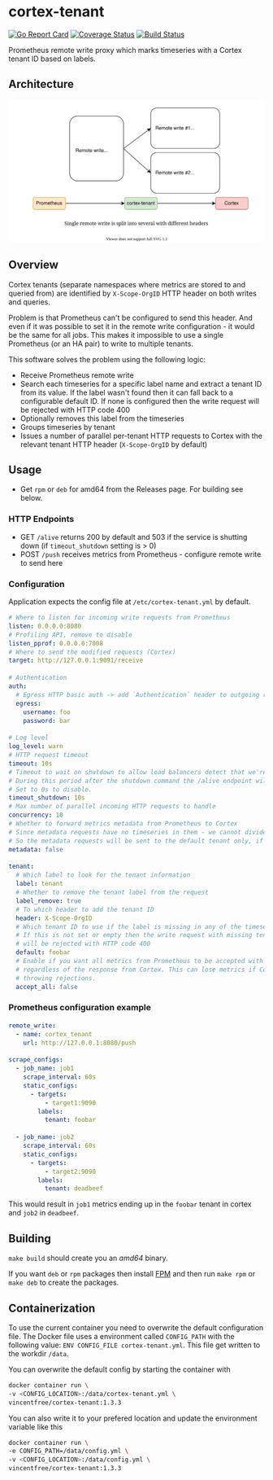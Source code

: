 # cortex-tenant

[![Go Report Card](https://goreportcard.com/badge/github.com/blind-oracle/cortex-tenant)](https://goreportcard.com/report/github.com/blind-oracle/cortex-tenant)
[![Coverage Status](https://coveralls.io/repos/github/blind-oracle/cortex-tenant/badge.svg?branch=main)](https://coveralls.io/github/blind-oracle/cortex-tenant?branch=main)
[![Build Status](https://www.travis-ci.com/blind-oracle/cortex-tenant.svg?branch=main)](https://www.travis-ci.com/blind-oracle/cortex-tenant)

Prometheus remote write proxy which marks timeseries with a Cortex tenant ID based on labels.

## Architecture

![Architecture](architecture.svg)

## Overview

Cortex tenants (separate namespaces where metrics are stored to and queried from) are identified by `X-Scope-OrgID` HTTP header on both writes and queries.

Problem is that Prometheus can't be configured to send this header. And even if it was possible to set it in the remote write configuration - it would be the same for all jobs. This makes it impossible to use a single Prometheus (or an HA pair) to write to multiple tenants.

This software solves the problem using the following logic:

- Receive Prometheus remote write
- Search each timeseries for a specific label name and extract a tenant ID from its value.
  If the label wasn't found then it can fall back to a configurable default ID.
  If none is configured then the write request will be rejected with HTTP code 400
- Optionally removes this label from the timeseries
- Groups timeseries by tenant
- Issues a number of parallel per-tenant HTTP requests to Cortex with the relevant tenant HTTP header (`X-Scope-OrgID` by default)

## Usage

- Get `rpm` or `deb` for amd64 from the Releases page. For building see below.

### HTTP Endpoints

- GET `/alive` returns 200 by default and 503 if the service is shutting down (if `timeout_shutdown` setting is > 0)
- POST `/push` receives metrics from Prometheus - configure remote write to send here

### Configuration

Application expects the config file at `/etc/cortex-tenant.yml` by default.

```yaml
# Where to listen for incoming write requests from Prometheus
listen: 0.0.0.0:8080
# Profiling API, remove to disable
listen_pprof: 0.0.0.0:7008
# Where to send the modified requests (Cortex)
target: http://127.0.0.1:9091/receive

# Authentication
auth:
  # Egress HTTP basic auth -> add `Authentication` header to outgoing requests
  egress:
    username: foo
    password: bar

# Log level
log_level: warn
# HTTP request timeout
timeout: 10s
# Timeout to wait on shutdown to allow load balancers detect that we're going away.
# During this period after the shutdown command the /alive endpoint will reply with HTTP 503.
# Set to 0s to disable.
timeout_shutdown: 10s
# Max number of parallel incoming HTTP requests to handle
concurrency: 10
# Whether to forward metrics metadata from Prometheus to Cortex
# Since metadata requests have no timeseries in them - we cannot divide them into tenants
# So the metadata requests will be sent to the default tenant only, if one is not defined - they will be dropped
metadata: false

tenant:
  # Which label to look for the tenant information
  label: tenant
  # Whether to remove the tenant label from the request
  label_remove: true
  # To which header to add the tenant ID
  header: X-Scope-OrgID
  # Which tenant ID to use if the label is missing in any of the timeseries
  # If this is not set or empty then the write request with missing tenant label
  # will be rejected with HTTP code 400
  default: foobar
  # Enable if you want all metrics from Prometheus to be accepted with a 204 HTTP code
  # regardless of the response from Cortex. This can lose metrics if Cortex is
  # throwing rejections.
  accept_all: false
```

### Prometheus configuration example

```yaml
remote_write:
  - name: cortex_tenant
    url: http://127.0.0.1:8080/push

scrape_configs:
  - job_name: job1
    scrape_interval: 60s
    static_configs:
      - targets:
          - target1:9090
        labels:
          tenant: foobar

  - job_name: job2
    scrape_interval: 60s
    static_configs:
      - targets:
          - target2:9090
        labels:
          tenant: deadbeef
```

This would result in `job1` metrics ending up in the `foobar` tenant in cortex and `job2` in `deadbeef`.

## Building

`make build` should create you an _amd64_ binary.

If you want `deb` or `rpm` packages then install [FPM](https://fpm.readthedocs.io) and then run `make rpm` or `make deb` to create the packages.

## Containerization

To use the current container you need to overwrite the default configuration file. The Docker file uses a environment called `CONFIG_PATH` with the following value: `ENV CONFIG_FILE cortex-tenant.yml`.
This file get written to the workdir `/data`.

You can overwrite the default config by starting the container with

```bash
docker container run \
-v <CONFIG_LOCATION>:/data/cortex-tenant.yml \
vincentfree/cortex-tenant:1.3.3
```

You can also write it to your prefered location and update the environment variable like this

```bash
docker container run \
-e CONFIG_PATH=/data/config.yml \
-v <CONFIG_LOCATION>:/data/config.yml \
vincentfree/cortex-tenant:1.3.3
```
